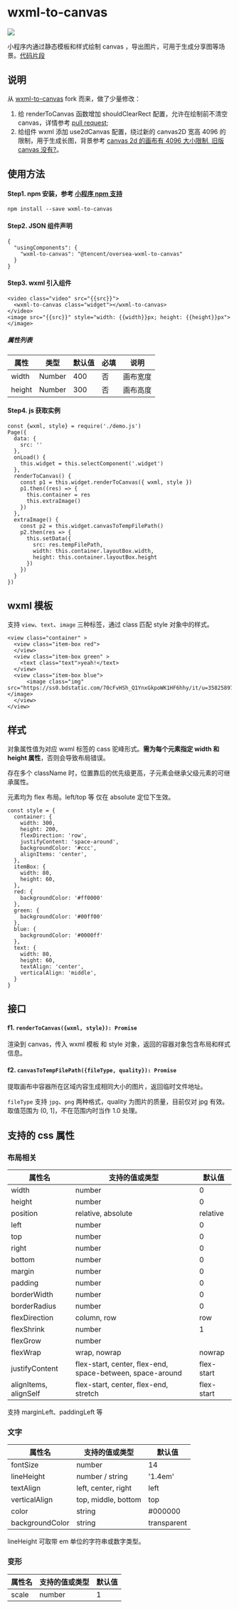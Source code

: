 # wxml-to-canvas

[![](https://img.shields.io/npm/l/wxml-to-canvas)](https://github.com/wechat-miniprogram/wxml-to-canvas)

小程序内通过静态模板和样式绘制 canvas ，导出图片，可用于生成分享图等场景。[代码片段](https://developers.weixin.qq.com/s/r6UBlEm17pc6)

## 说明

从 [wxml-to-canvas](https://github.com/wechat-miniprogram/wxml-to-canvas) fork 而来，做了少量修改：

1. 给 renderToCanvas 函数增加 shouldClearRect 配置，允许在绘制前不清空 canvas，详情参考 [pull request](https://github.com/wechat-miniprogram/wxml-to-canvas/pull/18);
2. 给组件 wxml 添加 use2dCanvas 配置，绕过新的 canvas2D 宽高 4096 的限制，用于生成长图，背景参考 [canvas 2d 的画布有 4096 大小限制, 旧版 canvas 没有?](https://developers.weixin.qq.com/community/develop/doc/0006a442b74ec0664b9ab1ea054c00)。

## 使用方法

#### Step1. npm 安装，参考 [小程序 npm 支持](https://developers.weixin.qq.com/miniprogram/dev/devtools/npm.html)

```
npm install --save wxml-to-canvas
```

#### Step2. JSON 组件声明

```
{
  "usingComponents": {
    "wxml-to-canvas": "@tencent/oversea-wxml-to-canvas"
  }
}
```

#### Step3. wxml 引入组件

```
<video class="video" src="{{src}}">
  <wxml-to-canvas class="widget"></wxml-to-canvas>
</video>
<image src="{{src}}" style="width: {{width}}px; height: {{height}}px"></image>
```

##### 属性列表

| 属性            | 类型    | 默认值  | 必填 | 说明                   |
| --------------- | ------- | ------- | ---- | ---------------------- |
| width           | Number  |   400      | 否   | 画布宽度           |
| height           | Number  |   300      | 否   | 画布高度           |


#### Step4. js 获取实例

```
const {wxml, style} = require('./demo.js')
Page({
  data: {
    src: ''
  },
  onLoad() {
    this.widget = this.selectComponent('.widget')
  },
  renderToCanvas() {
    const p1 = this.widget.renderToCanvas({ wxml, style })
    p1.then((res) => {
      this.container = res
      this.extraImage()
    })
  },
  extraImage() {
    const p2 = this.widget.canvasToTempFilePath()
    p2.then(res => {
      this.setData({
        src: res.tempFilePath,
        width: this.container.layoutBox.width,
        height: this.container.layoutBox.height
      })
    })
  }
})
```

## wxml 模板

支持 `view`、`text`、`image` 三种标签，通过 class 匹配 style 对象中的样式。

```
<view class="container" >
  <view class="item-box red">
  </view>
  <view class="item-box green" >
    <text class="text">yeah!</text>
  </view>
  <view class="item-box blue">
      <image class="img" src="https://ss0.bdstatic.com/70cFvHSh_Q1YnxGkpoWK1HF6hhy/it/u=3582589792,4046843010&fm=26&gp=0.jpg"></image>
  </view>
</view>
```

## 样式

对象属性值为对应 wxml 标签的 cass 驼峰形式。**需为每个元素指定 width 和 height 属性**，否则会导致布局错误。

存在多个 className 时，位置靠后的优先级更高，子元素会继承父级元素的可继承属性。

元素均为 flex 布局。left/top 等 仅在 absolute 定位下生效。

```
const style = {
  container: {
    width: 300,
    height: 200,
    flexDirection: 'row',
    justifyContent: 'space-around',
    backgroundColor: '#ccc',
    alignItems: 'center',
  },
  itemBox: {
    width: 80,
    height: 60,
  },
  red: {
    backgroundColor: '#ff0000'
  },
  green: {
    backgroundColor: '#00ff00'
  },
  blue: {
    backgroundColor: '#0000ff'
  },
  text: {
    width: 80,
    height: 60,
    textAlign: 'center',
    verticalAlign: 'middle',
  }
}
```

## 接口

#### f1. `renderToCanvas({wxml, style}): Promise`

渲染到 canvas，传入 wxml 模板 和 style 对象，返回的容器对象包含布局和样式信息。

#### f2. `canvasToTempFilePath({fileType, quality}): Promise`

提取画布中容器所在区域内容生成相同大小的图片，返回临时文件地址。

`fileType` 支持 `jpg`、`png` 两种格式，quality 为图片的质量，目前仅对 jpg 有效。取值范围为 (0, 1]，不在范围内时当作 1.0 处理。

## 支持的 css 属性

### 布局相关

| 属性名                | 支持的值或类型                                            | 默认值     |
| --------------------- | --------------------------------------------------------- | ---------- |
| width                 | number                                                    | 0          |
| height                | number                                                    | 0          |
| position              | relative, absolute                                        | relative   |
| left                  | number                                                    | 0          |
| top                   | number                                                    | 0          |
| right                 | number                                                    | 0          |
| bottom                | number                                                    | 0          |
| margin                | number                                                    | 0          |
| padding               | number                                                    | 0          |
| borderWidth           | number                                                    | 0          |
| borderRadius          | number                                                    | 0          |
| flexDirection         | column, row                                               | row        |
| flexShrink            | number                                                    | 1          |
| flexGrow              | number                                                    |            |
| flexWrap              | wrap, nowrap                                              | nowrap     |
| justifyContent        | flex-start, center, flex-end, space-between, space-around | flex-start |
| alignItems, alignSelf | flex-start, center, flex-end, stretch                     | flex-start |

支持 marginLeft、paddingLeft 等

### 文字

| 属性名          | 支持的值或类型      | 默认值      |
| --------------- | ------------------- | ----------- |
| fontSize        | number              | 14          |
| lineHeight      | number / string     | '1.4em'     |
| textAlign       | left, center, right | left        |
| verticalAlign   | top, middle, bottom | top         |
| color           | string              | #000000     |
| backgroundColor | string              | transparent |

lineHeight 可取带 em 单位的字符串或数字类型。

### 变形

| 属性名 | 支持的值或类型 | 默认值 |
| ------ | -------------- | ------ |
| scale  | number         | 1      |
